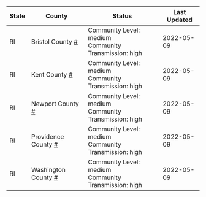 State | County | Status | Last Updated
--- | --- | --- | --- 
RI | Bristol County <a href="#bristol_county">#</a> | <a name="bristol_county"></a>Community Level: medium<br/>Community Transmission: high | 2022-05-09
RI | Kent County <a href="#kent_county">#</a> | <a name="kent_county"></a>Community Level: medium<br/>Community Transmission: high | 2022-05-09
RI | Newport County <a href="#newport_county">#</a> | <a name="newport_county"></a>Community Level: medium<br/>Community Transmission: high | 2022-05-09
RI | Providence County <a href="#providence_county">#</a> | <a name="providence_county"></a>Community Level: medium<br/>Community Transmission: high | 2022-05-09
RI | Washington County <a href="#washington_county">#</a> | <a name="washington_county"></a>Community Level: medium<br/>Community Transmission: high | 2022-05-09
